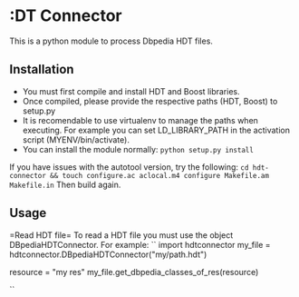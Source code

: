 :DT Connector
=============

This is a python module to process Dbpedia HDT files.

Installation
------------

* You must first compile and install HDT and Boost libraries.
* Once compiled, please provide the respective paths (HDT, Boost) to setup.py
* It is recomendable to use virtualenv to manage the paths when executing. For example you can set LD\_LIBRARY\_PATH in the activation script (MYENV/bin/activate).
* You can install the module normally: ``python setup.py install``

If you have issues with the autotool version, try the following:
``cd hdt-connector && touch configure.ac aclocal.m4 configure Makefile.am Makefile.in``
Then build again.

Usage
-----

=Read HDT file=
To read a HDT file you must use the object DBpediaHDTConnector. For example:
``
import hdtconnector
my_file = hdtconnector.DBpediaHDTConnector("my/path.hdt")

resource = "my res"
my_file.get_dbpedia_classes_of_res(resource)

``



